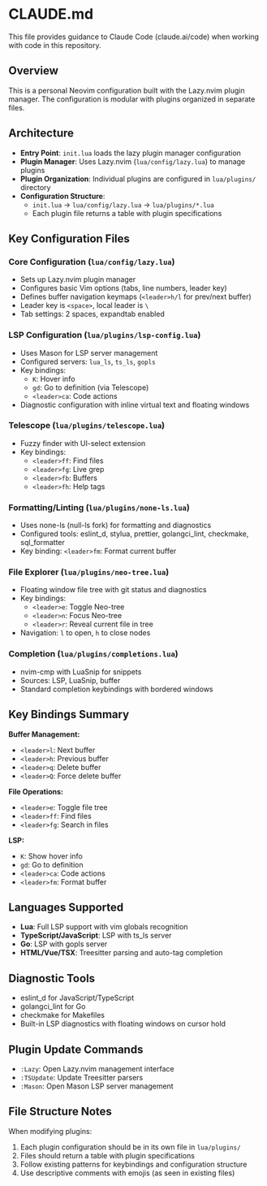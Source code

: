 # CLAUDE.md

This file provides guidance to Claude Code (claude.ai/code) when working with code in this repository.

## Overview

This is a personal Neovim configuration built with the Lazy.nvim plugin manager. The configuration is modular with plugins organized in separate files.

## Architecture

- **Entry Point**: `init.lua` loads the lazy plugin manager configuration
- **Plugin Manager**: Uses Lazy.nvim (`lua/config/lazy.lua`) to manage plugins
- **Plugin Organization**: Individual plugins are configured in `lua/plugins/` directory
- **Configuration Structure**:
  - `init.lua` → `lua/config/lazy.lua` → `lua/plugins/*.lua`
  - Each plugin file returns a table with plugin specifications

## Key Configuration Files

### Core Configuration (`lua/config/lazy.lua`)
- Sets up Lazy.nvim plugin manager
- Configures basic Vim options (tabs, line numbers, leader key)
- Defines buffer navigation keymaps (`<leader>h/l` for prev/next buffer)
- Leader key is `<space>`, local leader is `\`
- Tab settings: 2 spaces, expandtab enabled

### LSP Configuration (`lua/plugins/lsp-config.lua`)
- Uses Mason for LSP server management
- Configured servers: `lua_ls`, `ts_ls`, `gopls`
- Key bindings:
  - `K`: Hover info
  - `gd`: Go to definition (via Telescope)
  - `<leader>ca`: Code actions
- Diagnostic configuration with inline virtual text and floating windows

### Telescope (`lua/plugins/telescope.lua`)
- Fuzzy finder with UI-select extension
- Key bindings:
  - `<leader>ff`: Find files
  - `<leader>fg`: Live grep
  - `<leader>fb`: Buffers
  - `<leader>fh`: Help tags

### Formatting/Linting (`lua/plugins/none-ls.lua`)
- Uses none-ls (null-ls fork) for formatting and diagnostics
- Configured tools: eslint_d, stylua, prettier, golangci_lint, checkmake, sql_formatter
- Key binding: `<leader>fm`: Format current buffer

### File Explorer (`lua/plugins/neo-tree.lua`)
- Floating window file tree with git status and diagnostics
- Key bindings:
  - `<leader>e`: Toggle Neo-tree
  - `<leader>n`: Focus Neo-tree
  - `<leader>r`: Reveal current file in tree
- Navigation: `l` to open, `h` to close nodes

### Completion (`lua/plugins/completions.lua`)
- nvim-cmp with LuaSnip for snippets
- Sources: LSP, LuaSnip, buffer
- Standard completion keybindings with bordered windows

## Key Bindings Summary

**Buffer Management:**
- `<leader>l`: Next buffer
- `<leader>h`: Previous buffer
- `<leader>q`: Delete buffer
- `<leader>Q`: Force delete buffer

**File Operations:**
- `<leader>e`: Toggle file tree
- `<leader>ff`: Find files
- `<leader>fg`: Search in files

**LSP:**
- `K`: Show hover info
- `gd`: Go to definition
- `<leader>ca`: Code actions
- `<leader>fm`: Format buffer

## Languages Supported

- **Lua**: Full LSP support with vim globals recognition
- **TypeScript/JavaScript**: LSP with ts_ls server
- **Go**: LSP with gopls server
- **HTML/Vue/TSX**: Treesitter parsing and auto-tag completion

## Diagnostic Tools

- eslint_d for JavaScript/TypeScript
- golangci_lint for Go
- checkmake for Makefiles
- Built-in LSP diagnostics with floating windows on cursor hold

## Plugin Update Commands

- `:Lazy`: Open Lazy.nvim management interface
- `:TSUpdate`: Update Treesitter parsers
- `:Mason`: Open Mason LSP server management

## File Structure Notes

When modifying plugins:
1. Each plugin configuration should be in its own file in `lua/plugins/`
2. Files should return a table with plugin specifications
3. Follow existing patterns for keybindings and configuration structure
4. Use descriptive comments with emojis (as seen in existing files)